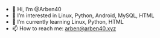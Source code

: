 - 👋 Hi, I’m @Arben40
- 👀 I’m interested in Linux, Python, Android, MySQL, HTML
- 🌱 I’m currently learning Linux, Python, HTML
- 📫 How to reach me: arben@arben40.xyz

<!---
Arben40/Arben40 is a ✨ special ✨ repository because its `README.md` (this file) appears on your GitHub profile.
You can click the Preview link to take a look at your changes.
--->
